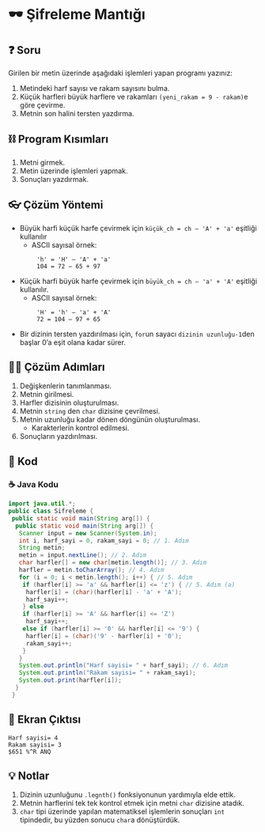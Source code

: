 # 🕶 Şifreleme Mantığı

<!-- ----------------------------- Soru ----------------------------------- -->

## ❓ Soru
Girilen bir metin üzerinde aşağıdaki işlemleri yapan programı yazınız:
1. Metindeki harf sayısı ve rakam sayısını bulma.
2. Küçük harfleri büyük harflere ve rakamları `(yeni_rakam = 9 - rakam)`e göre çevirme.
3. Metnin son halini tersten yazdırma.

<!-- ----------------------------- Program Kısımları ----------------------------------- -->

## ⛓ Program Kısımları
1. Metni girmek.
2. Metin üzerinde işlemleri yapmak.
3. Sonuçları yazdırmak.

<!-- ----------------------------- Çözüm Yöntemi ----------------------------------- -->

## 👓 Çözüm Yöntemi 
- Büyük harfi küçük harfe çevirmek için `küçük_ch = ch – 'A' + 'a'` eşitliği kullanılır
  - ASCII sayısal örnek:
``` 
        'h' = 'H' – 'A' + 'a'
        104 = 72 – 65 + 97
```   

- Küçük harfi büyük harfe çevirmek için `büyük_ch = ch – 'a' + 'A'` eşitliği kullanılır.
  - ASCII sayısal örnek:
``` 
        'H' = 'h' – 'a' + 'A'
        72 = 104 – 97 + 65
```   
- Bir dizinin tersten yazdırılması için, `for`un sayacı `dizinin uzunluğu-1`den başlar 0’a eşit olana kadar sürer.

<!-- ----------------------------- Çözüm Adımları ----------------------------------- -->

## 👩‍🔧 Çözüm Adımları
1. Değişkenlerin tanımlanması.
2. Metnin girilmesi.
3. Harfler dizisinin oluşturulması.
4. Metnin `string` den `char` dizisine çevrilmesi.
5. Metnin uzunluğu kadar dönen döngünün oluşturulması.
   - Karakterlerin kontrol edilmesi.
6. Sonuçların yazdırılması.

<!-- ----------------------------- Kodlar ----------------------------------- -->

## 🤖 Kod

[//]: ------------------------------------------------------------------------------
<!-- ----------------------------- Java Kodu ----------------------------------- -->
[//]: ------------------------------------------------------------------------------

### ☕ Java Kodu

```java
import java.util.*;
public class Sifreleme {
 public static void main(String arg[]) {
  public static void main(String arg[]) {
   Scanner input = new Scanner(System.in);
   int i, harf_sayi = 0, rakam_sayi = 0; // 1. Adım
   String metin;
   metin = input.nextLine(); // 2. Adım
   char harfler[] = new char[metin.length()]; // 3. Adım
   harfler = metin.toCharArray(); // 4. Adım
   for (i = 0; i < metin.length(); i++) { // 5. Adım
    if (harfler[i] >= 'a' && harfler[i] <= 'z') { // 5. Adım (a)
     harfler[i] = (char)(harfler[i] - 'a' + 'A');
     harf_sayi++;
    } else
    if (harfler[i] >= 'A' && harfler[i] <= 'Z')
     harf_sayi++;
    else if (harfler[i] >= '0' && harfler[i] <= '9') {
     harfler[i] = (char)('9' - harfler[i] + '0');
     rakam_sayi++;
    }
   }
   System.out.println("Harf sayisi= " + harf_sayi); // 6. Adım
   System.out.println("Rakam sayisi= " + rakam_sayi);
   System.out.print(harfler[i]);
  }
 }
```

<!-- ----------------------------- Ekran Çıktısı ----------------------------------- -->


## 🎉 Ekran Çıktısı

```
Harf sayisi= 4
Rakam sayisi= 3
$651 %^R ANQ
```

<!-- ----------------------------- Notlar ----------------------------------- -->

## 💡 Notlar 
1. Dizinin uzunluğunu `.legnth()` fonksiyonunun yardımıyla elde ettik.
2. Metnin harflerini tek tek kontrol etmek için metni `char` dizisine atadık.
3. `char` tipi üzerinde yapılan matematiksel işlemlerin sonuçları `int` tipindedir, bu yüzden sonucu `char`a dönüştürdük.